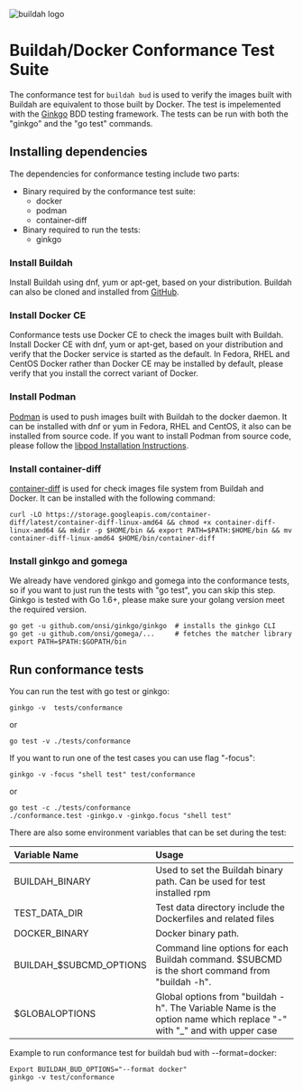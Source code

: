 ![buildah logo](https://cdn.rawgit.com/containers/buildah/master/logos/buildah-logo_large.png)

# Buildah/Docker Conformance Test Suite

The conformance test for `buildah bud` is used to verify the images built with Buildah are equivalent to those built by  Docker. The test is impelemented with the [Ginkgo](https://github.com/onsi/ginkgo) BDD testing framework. The tests can be run with both the "ginkgo" and the "go test" commands.

## Installing dependencies

The dependencies for conformance testing include two parts:
* Binary required by the conformance test suite:
  * docker
  * podman
  * container-diff
* Binary required to run the tests:
  * ginkgo

### Install Buildah

Install Buildah using dnf, yum or apt-get, based on your distribution.  Buildah can also be cloned and installed from [GitHub](https://github.com/containers/buildah/blob/master/install.md).

### Install Docker CE

Conformance tests use Docker CE to check the images built with Buildah. Install Docker CE with dnf, yum or apt-get, based on your distribution and verify that the Docker service is started as the default. In Fedora, RHEL and CentOS Docker rather than Docker CE may be installed by default, please verify that you install the correct variant of Docker.

### Install Podman

[Podman](https://github.com/containers/podman) is used to push images built with Buildah to the docker daemon. It can be installed with dnf or yum in Fedora, RHEL and CentOS, it also can be installed from source code. If you want to install Podman from source code, please follow the [libpod Installation Instructions](https://github.com/containers/podman/blob/master/install.md).

### Install container-diff

[container-diff](https://github.com/GoogleContainerTools/container-diff) is used for check images file system from Buildah and Docker. It can be installed with the following command:

```
curl -LO https://storage.googleapis.com/container-diff/latest/container-diff-linux-amd64 && chmod +x container-diff-linux-amd64 && mkdir -p $HOME/bin && export PATH=$PATH:$HOME/bin && mv container-diff-linux-amd64 $HOME/bin/container-diff
```

### Install ginkgo and gomega

We already have vendored ginkgo and gomega into the conformance tests, so if you want to just run the tests with "go test", you can skip this step.
Ginkgo is tested with Go 1.6+, please make sure your golang version meet the required version.
```
go get -u github.com/onsi/ginkgo/ginkgo  # installs the ginkgo CLI
go get -u github.com/onsi/gomega/...     # fetches the matcher library
export PATH=$PATH:$GOPATH/bin
```

## Run conformance tests

You can run the test with go test or ginkgo:
```
ginkgo -v  tests/conformance
```
or
```
go test -v ./tests/conformance
```

If you want to run one of the test cases you can use flag "-focus":
```
ginkgo -v -focus "shell test" test/conformance
```
or
```
go test -c ./tests/conformance
./conformance.test -ginkgo.v -ginkgo.focus "shell test"
```

There are also some environment variables that can be set during the test:

| Variable Name              | Usage  |
| :------------------------ | :-------------------------------------------------------- |
| BUILDAH\_BINARY | Used to set the Buildah binary path. Can be used for test installed rpm |
| TEST\_DATA\_DIR | Test data directory include the Dockerfiles and related files |
| DOCKER\_BINARY | Docker binary path. |
| BUILDAH\_$SUBCMD\_OPTIONS | Command line options for each Buildah command. $SUBCMD is the short command from "buildah -h". |
| $GLOBALOPTIONS | Global options from "buildah -h". The Variable Name is the option name which replace "-" with "\_" and with upper case |

Example to run conformance test for buildah bud with --format=docker:
```
Export BUILDAH_BUD_OPTIONS="--format docker"
ginkgo -v test/conformance
```
